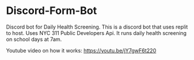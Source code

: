 # Discord-Form-Bot
Discord bot for Daily Health Screening.
This is a discord bot that uses replit to host.
Uses NYC 311 Public Developers Api.
It runs daily health screening on school days at 7am.

Youtube video on how it works: https://youtu.be/jY7gwF6t220
